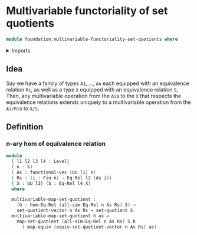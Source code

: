 # Multivariable functoriality of set quotients

```agda
module foundation.multivariable-functoriality-set-quotients where
```

<details><summary>Imports</summary>

```agda
open import elementary-number-theory.natural-numbers

open import foundation.functoriality-set-quotients
open import foundation.set-quotients
open import foundation.universe-levels
open import foundation.vectors-set-quotients

open import foundation-core.equivalence-relations
open import foundation-core.equivalences

open import linear-algebra.vectors

open import univalent-combinatorics.standard-finite-types
```

</details>

## Idea

Say we have a family of types `A1`, ..., `An` each equipped with an equivalence
relation `Ri`, as well as a type `X` equipped with an equivalence relation `S`,
Then, any multivariable operation from the `Ai`s to the `X` that respects the
equivalence relations extends uniquely to a multivariable operation from the
`Ai/Ri`s to `X/S`.

## Definition

### n-ary hom of equivalence relation

```agda
module _
  { l1 l2 l3 l4 : Level}
  ( n : ℕ)
  ( As : functional-vec (UU l1) n)
  ( Rs : (i : Fin n) → Eq-Rel l2 (As i))
  { X : UU l3} (S : Eq-Rel l4 X)
  where

  multivariable-map-set-quotient :
    (h : hom-Eq-Rel (all-sim-Eq-Rel n As Rs) S) →
    set-quotient-vector n As Rs → set-quotient S
  multivariable-map-set-quotient h as =
    map-set-quotient (all-sim-Eq-Rel n As Rs) S h
      ( map-equiv (equiv-set-quotient-vector n As Rs) as)
```
